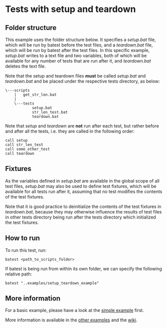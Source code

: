 # Tests with setup and teardown

## Folder structure

This example uses the folder structure below. It specifies a *setup.bat* file, which will be run by batest before the test files, and a 
*teardown.bat* file, which will be run by batest after the test files. In this specific example, *setup.bat* writes to a text file and two
variables, both of which will be available for any number of tests that are run after it, and *teardown.bat* deletes the text file.

Note that the setup and teardown files **must** be called *setup.bat* and *teardown.bat* and be placed under the respective tests directory, as below:

```
\---scripts
    |   get_str_len.bat
    |   
    \---tests
            setup.bat
            str_len_test.bat
            teardown.bat
```

Note that *setup* and *teardown* are **not** run after each test, but rather before and after all the tests, i.e. they are called in the following order:
```batch
call setup
call str_len_test
call some_other_test
call teardown
```

## Fixtures

As the variables defined in *setup.bat* are available in the global scope of all test files, *setup.bat* may also be used
to define test fixtures, which will be available for all tests run after it, assuming that no test modifies the contents
of the test fixtures.

Note that it is good practice to deinitialize the contents of the test fixtures in *teardown.bat*, because they may otherwise influence
the results of test files in other tests directory being run after the tests directory which initialized the test fixtures.

## How to run

To run this test, run:

	batest <path_to_scripts_folder>

If batest is being run from within its own folder, we can specify the following relative path:

	batest "..examples/setup_teardown_example"

## More information

For a basic example, please have a look at the [simple example](https://github.com/rbaltrusch/batest/tree/master/examples/simple_example) first.

More information is available in the [other examples](https://github.com/rbaltrusch/batest/tree/master/examples) and the [wiki](https://github.com/rbaltrusch/batest/wiki).

